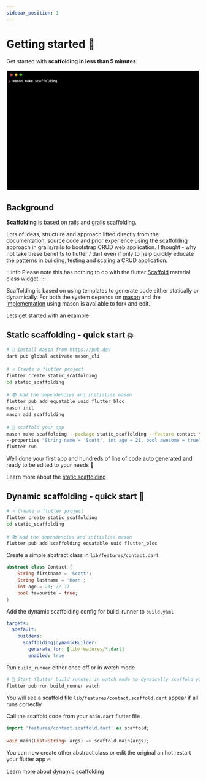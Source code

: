 ```yaml
---
sidebar_position: 1
---
```


# Getting started 🛫

Get started with **scaffolding in less than 5 minutes**.

![demo](/img/scaffolding.gif)


## Background

**Scaffolding** is based on [rails](https://guides.rubyonrails.org/v3.2/getting_started.html#getting-up-and-running-quickly-with-scaffolding) and [grails](https://docs.grails.org/5.2.5/guide/single.html#scaffolding) scaffolding.

Lots of ideas, structure and approach lifted directly from the documentation, source code and prior experience using the scaffolding approach in grails/rails to bootstrap CRUD web application. I thought - why not take these benefits to flutter / dart even if only to help quickly educate the patterns in building, testing and scaling a CRUD application. 

:::info Please note this has nothing to do with the flutter [Scaffold](https://api.flutter.dev/flutter/material/Scaffold-class.html) material class widget.
:::

Scaffolding is based on using templates to generate code either statically or dynamically. For both the system depends on [mason](https://docs.brickhub.dev) and the [implementation](https://github.com/sjhorn/mason_bricks) using mason is available to fork and edit.

Lets get started with an example

## Static scaffolding - quick start 💥

```sh
# 🎯 Install mason from https://pub.dev
dart pub global activate mason_cli

# ⭐️ Create a flutter project
flutter create static_scaffolding
cd static_scaffolding

# 📚 Add the dependencies and initialise mason
flutter pub add equatable uuid flutter_bloc
mason init
mason add scaffolding

# 🚀 scaffold your app
mason make scaffolding --package static_scaffolding --feature contact \
--properties "String name = 'Scott', int age = 21, bool awesome = true"
flutter run
```

Well done your first app and hundreds of line of code auto generated and ready to be edited to your needs 🎉

Learn more about the [static scaffolding](category/static-scaffolding)

## Dynamic scaffolding - quick start 🚀

```sh
# ⭐️ Create a flutter project
flutter create static_scaffolding
cd static_scaffolding

# 📚 Add the dependencies and initialise mason
flutter pub add scaffolding equatable uuid flutter_bloc 
```

Create a simple abstract class in `lib/features/contact.dart`
```dart
abstract class Contact {
    String firstname = 'Scott';
    String lastname = 'Horn';
    int age = 21; // :)
    bool favourite = true;
}
```

Add the dynamic scaffolding config for build_runner to `build.yaml`
```yaml
targets:
  $default:
    builders:
      scaffolding|dynamicBuilder:
        generate_for: [lib/features/*.dart]
        enabled: true
```

Run `build_runner` either once off or in *watch* mode 
```sh
# 🚀 Start flutter build runnter in watch mode to dynaically scaffold your app
flutter pub run build_runner watch 
```
You will see a scaffold file `lib/features/contact.scaffold.dart` appear if all runs correctly

Call the scaffold code from your `main.dart` flutter file

```dart
import 'features/contact.scaffold.dart' as scaffold;

void main(List<String> args) => scaffold.main(args);
```

You can now create other abstract class or edit the original an hot restart your flutter app 🔥


Learn more about [dynamic scaffolding](category/dynamic-scaffolding)



[demo]: /img/scaffolding.gif